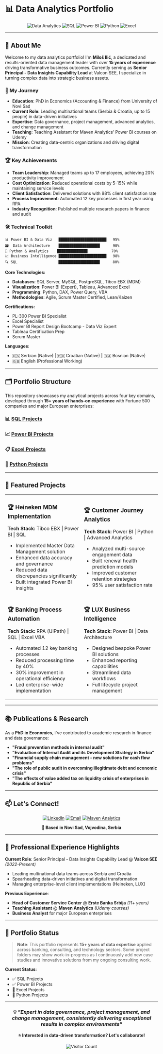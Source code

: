 # 📊 Data Analytics Portfolio

<div align="center">

![Data Analytics](https://img.shields.io/badge/Focus-Data%20Analytics-blue?style=for-the-badge)
![SQL](https://img.shields.io/badge/SQL-Expert-orange?style=for-the-badge)
![Power BI](https://img.shields.io/badge/Power%20BI-Advanced-yellow?style=for-the-badge)
![Python](https://img.shields.io/badge/Python-Proficient-green?style=for-the-badge)
![Excel](https://img.shields.io/badge/Excel-Advanced-red?style=for-the-badge)

</div>

---

## 👋 About Me

Welcome to my data analytics portfolio! I'm **Miloš Ilić**, a dedicated and results-oriented data management leader with over **15 years of experience** driving transformative business outcomes. Currently serving as **Senior Principal - Data Insights Capability Lead** at Valcon SEE, I specialize in turning complex data into strategic business assets.

### 🎯 My Journey
- **Education**: PhD in Economics (Accounting & Finance) from University of Novi Sad
- **Current Role**: Leading multinational teams (Serbia & Croatia, up to 15 people) in data-driven initiatives
- **Expertise**: Data governance, project management, advanced analytics, and change management
- **Teaching**: Teaching Assistant for Maven Analytics' Power BI courses on Udemy
- **Mission**: Creating data-centric organizations and driving digital transformation

### 🏆 Key Achievements
- **Team Leadership**: Managed teams up to 17 employees, achieving 20% productivity improvement
- **Cost Optimization**: Reduced operational costs by 5-15% while maintaining service levels
- **Client Satisfaction**: Delivered solutions with 98% client satisfaction rate
- **Process Improvement**: Automated 12 key processes in first year using RPA
- **Industry Recognition**: Published multiple research papers in finance and audit

### 🛠️ Technical Toolkit

```
📊 Power BI & Data Viz   ██████████████████████   95%
🗃️  Data Architecture    ███████████████████      90%
🐍 Python & Analytics    ██████████████           70%
📈 Business Intelligence ██████████████████████   98%
🔍 SQL                   ███████████████████      80%
```

**Core Technologies:**
- **Databases**: SQL Server, MySQL, PostgreSQL, Tibco EBX (MDM)
- **Visualization**: Power BI (Expert), Tableau, Advanced Excel
- **Programming**: Python, DAX, Power Query, VBA
- **Methodologies**: Agile, Scrum Master Certified, Lean/Kaizen

**Certifications:**
- PL-300 Power BI Specialist
- Excel Specialist
- Power BI Report Design Bootcamp - Data Viz Expert
- Tableau Certification Prep
- Scrum Master

**Languages:**
- 🇷🇸 Serbian (Native) | 🇭🇷 Croatian (Native) | 🇧🇦 Bosnian (Native)
- 🇬🇧 English (Professional Working)

---

## 🗂️ Portfolio Structure

This repository showcases my analytical projects across four key domains, developed through **15+ years of hands-on experience** with Fortune 500 companies and major European enterprises:

### 📊 [SQL Projects](https://github.com/milosilic2704/ProjectPorfolio/tree/main/SQLPortoflio)

### 📈 [Power BI Projects](./PowerBI-Projects/)

### 📋 [Excel Projects](./Excel-Projects/)

### 🐍 [Python Projects](./Python-Projects/)

---

## 🎯 Featured Projects

<table>
<tr>
<td width="50%">

### 🏆 Heineken MDM Implementation
**Tech Stack:** Tibco EBX | Power BI | SQL
- Implemented Master Data Management solution
- Enhanced data accuracy and governance
- Reduced data discrepancies significantly
- Built integrated Power BI insights



</td>
<td width="50%">

### 🏆 Customer Journey Analytics
**Tech Stack:** Power BI | Python | Advanced Analytics
- Analyzed multi-source engagement data
- Built renewal health prediction models
- Improved customer retention strategies
- 95% user satisfaction rate



</td>
</tr>
<tr>
<td width="50%">

### 🏆 Banking Process Automation
**Tech Stack:** RPA (UiPath) | SQL | Excel VBA
- Automated 12 key banking processes
- Reduced processing time by 40%
- 30% improvement in operational efficiency
- Led enterprise-wide implementation


</td>
<td width="50%">

### 🏆 LUX Business Intelligence
**Tech Stack:** Power BI | Data Architecture
- Designed bespoke Power BI solutions
- Enhanced reporting capabilities
- Streamlined data workflows
- Full lifecycle project management


</td>
</tr>
</table>

---

## 📚 Publications & Research

As a **PhD in Economics**, I've contributed to academic research in finance and data governance:

- **"Fraud prevention methods in internal audit"**
- **"Evaluation of Internal Audit and its Development Strategy in Serbia"**
- **"Financial supply chain management - new solutions for cash flow problems"**
- **"The role of public audit in overcoming illegitimate debt and economic crisis"**
- **"The effects of value added tax on liquidity crisis of enterprises in Republic of Serbia"**

---

## 📫 Let's Connect!

<div align="center">

[![LinkedIn](https://img.shields.io/badge/LinkedIn-Connect-blue?style=for-the-badge&logo=linkedin)](https://www.linkedin.com/in/miloš-ilić-49221219a/)
[![Email](https://img.shields.io/badge/Email-Contact-red?style=for-the-badge&logo=gmail)](mailto:milosilic.ns@gmail.com)
[![Maven Analytics](https://img.shields.io/badge/Teaching-Maven%20Analytics-orange?style=for-the-badge)](https://www.udemy.com/user/maven-analytics/)

**📍 Based in Novi Sad, Vojvodina, Serbia**

</div>

---

## 🏢 Professional Experience Highlights

**Current Role**: Senior Principal - Data Insights Capability Lead @ **Valcon SEE** *(2022-Present)*
- Leading multinational data teams across Serbia and Croatia
- Spearheading data-driven initiatives and digital transformation
- Managing enterprise-level client implementations (Heineken, LUX)

**Previous Experience**: 
- **Head of Customer Service Center** @ **Erste Banka Srbija** *(11+ years)*
- **Teaching Assistant** @ **Maven Analytics** *(Udemy courses)*
- **Business Analyst** for major European enterprises

---

## 🚧 Portfolio Status

> **Note**: This portfolio represents **15+ years of data expertise** applied across banking, consulting, and technology sectors. Some project folders may show work-in-progress as I continuously add new case studies and innovative solutions from my ongoing consulting work.

**Current Status:**
- ✅ SQL Projects
- ✅ Power BI Projects
- 🔄 Excel Projects
- 🔄 Python Projects

---

<div align="center">

### 💡 *"Expert in data governance, project management, and change management, consistently delivering exceptional results in complex environments"*

**⭐ Interested in data-driven transformation? Let's collaborate!**

![Visitor Count](https://visitor-badge.laobi.icu/badge?page_id=milosilic.portfolio)
